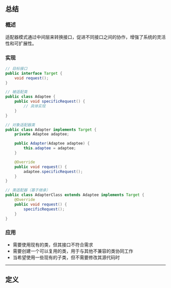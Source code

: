 ## 总结
### 概述
适配器模式通过中间层来转换接口，促进不同接口之间的协作，增强了系统的灵活性和可扩展性。
### 实现
```java
// 目标接口
public interface Target {
    void request();
}

// 被适配类
public class Adaptee {
    public void specificRequest() {
        // 具体实现
    }
}

// 对象适配器类
public class Adapter implements Target {
    private Adaptee adaptee;

    public Adapter(Adaptee adaptee) {
        this.adaptee = adaptee;
    }

    @Override
    public void request() {
        adaptee.specificRequest();
    }
}

// 类适配器（基于继承）
public class AdapterClass extends Adaptee implements Target {
    @Override
    public void request() {
        specificRequest();
    }
}
```
### 应用
- 需要使用现有的类，但其接口不符合需求
- 需要创建一个可以复用的类，用于与其他不兼容的类协同工作
- 当希望使用一些现有的子类，但不需要修改其源代码时

---
## 定义
